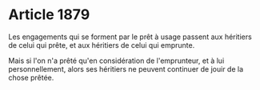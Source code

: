 # Article 1879

Les engagements qui se forment par le prêt à usage passent aux héritiers de celui qui prête, et aux héritiers de celui qui emprunte.

Mais si l'on n'a prêté qu'en considération de l'emprunteur, et à lui personnellement, alors ses héritiers ne peuvent continuer de jouir de la chose prêtée.
